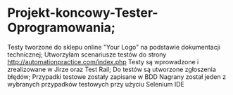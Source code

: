 # Projekt-koncowy-Tester-Oprogramowania;
Testy tworzone do sklepu online "Your Logo" na podstawie dokumentacji technicznej;
Utworzyłam scenariusze testów do strony http://automationpractice.com/index.php
Testy są wprowadzone i zrealizowane w Jirze oraz Test Rail;
Do testów są utworzone zgłoszenia błędów;
Przypadki testowe zostały zapisane w BDD
Nagrany został jeden z wybranych przypadków testowych przy użyciu Selenium IDE
